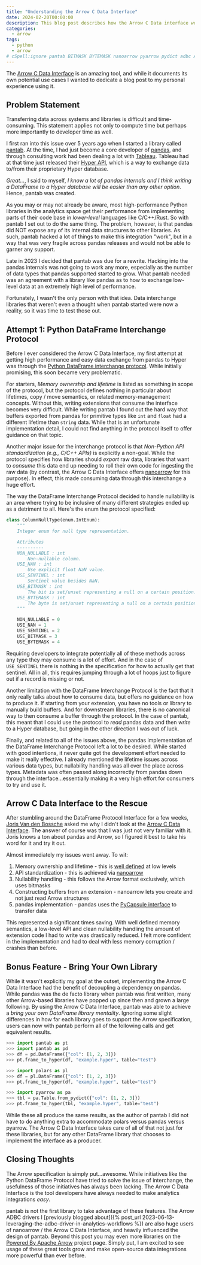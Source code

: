 ```yaml
---
title: "Understanding the Arrow C Data Interface"
date: 2024-02-20T00:00:00
description: This blog post describes how the Arrow C Data interface works, as witnessed through transformation of the pantab library.
categories:
  - arrow
tags:
  - python
  - arrow
# cSpell:ignore pantab BITMASK BYTEMASK nanoarrow pyarrow pydict adbc ADBC Joris Bossche bitmasks
---
```


The [Arrow C Data Interface](https://arrow.apache.org/docs/format/CDataInterface.html) is an amazing tool, and while it documents its own potential use cases I wanted to dedicate a blog post to my personal experience using it.

## Problem Statement

Transferring data across systems and libraries is difficult and time-consuming. This statement applies not only to compute time but perhaps more importantly to developer time as well.

I first ran into this issue over 5 years ago when I started a library called [pantab](https://pantab.readthedocs.io/en/latest/). At the time, I had just become a core developer of [pandas](https://pandas.pydata.org/), and through consulting work had been dealing a lot with [Tableau](https://www.tableau.com/). Tableau had at that time just released their [Hyper API](https://www.tableau.com/developer/learning/tableau-hyper-api), which is a way to exchange data to/from their proprietary Hyper database.

*Great...*, I said to myself, *I know a lot of pandas internals and I think writing a DataFrame to a Hyper database will be easier than any other option*. Hence, pantab was created.

As you may or may not already be aware, most high-performance Python libraries in the analytics space get their performance from implementing parts of their code base in *lower-level* languages like C/C++/Rust. So with pantab I set out to do the same thing. The problem, however, is that pandas did NOT expose any of its internal data structures to other libraries. As such, pantab hacked a lot of things to make this integration "work", but in a way that was very fragile across pandas releases and would not be able to garner any support.

Late in 2023 I decided that pantab was due for a rewrite. Hacking into the pandas internals was not going to work any more, especially as the number of data types that pandas supported started to grow. What pantab needed was an agreement with a library like pandas as to how to exchange low-level data at an extremely high level of performance.

Fortunately, I wasn't the only person with that idea. Data interchange libraries that weren't even a thought when pantab started were now a reality, so it was time to test those out.

## Attempt 1: Python DataFrame Interchange Protocol

Before I ever considered the Arrow C Data Interface, my first attempt at getting high performance and easy data exchange from pandas to Hyper was through the [Python DataFrame interchange protocol](https://data-apis.org/dataframe-protocol/latest/purpose_and_scope.html). While initially promising, this soon became very problematic.

For starters, *Memory ownership and lifetime* is listed as something in scope of the protocol, but the protocol defines nothing in particular about lifetimes, copy / move semantics, or related memory-management concepts. Without this, writing extensions that consume the interface becomes very difficult. While writing pantab I found out the hard way that buffers exported from pandas for primitive types like ``int`` and ``float`` had a different lifetime than ``string`` data. While that is an unfortunate implementation detail, I could not find anything in the protocol itself to offer guidance on that topic.

Another major issue for the interchange protocol is that *Non-Python API standardization (e.g., C/C++ APIs)* is explicitly a non-goal. While the protocol specifies how libraries should *export* raw data, libraries that want to *consume* this data end up needing to roll their own code for ingesting the raw data (by contrast, the Arrow C Data Interface offers [nanoarrow](https://arrow.apache.org/nanoarrow/latest/index.html) for this purpose). In effect, this made consuming data through this interchange a huge effort.

The way the DataFrame Interchange Protocol decided to handle nullability is an area where trying to be inclusive of many different strategies ended up as a detriment to all. Here's the enum the protocol specified:

```python
class ColumnNullType(enum.IntEnum):
    """
    Integer enum for null type representation.

    Attributes
    ----------
    NON_NULLABLE : int
        Non-nullable column.
    USE_NAN : int
        Use explicit float NaN value.
    USE_SENTINEL : int
        Sentinel value besides NaN.
    USE_BITMASK : int
        The bit is set/unset representing a null on a certain position.
    USE_BYTEMASK : int
        The byte is set/unset representing a null on a certain position.
    """

    NON_NULLABLE = 0
    USE_NAN = 1
    USE_SENTINEL = 2
    USE_BITMASK = 3
    USE_BYTEMASK = 4
```

Requiring developers to integrate potentially all of these methods across any type they may consume is a lot of effort. And in the case of ``USE_SENTINEL`` there is nothing in the specification for how to actually get that sentinel. All in all, this requires jumping through a lot of hoops just to figure out if a record is missing or not.

Another limitation with the DataFrame Interchange Protocol is the fact that it only really talks about how to consume data, but offers no guidance on how to produce it. If starting from your extension, you have no tools or library to manually build buffers. And for downstream libraries, there is no canonical way to then consume a buffer through the protocol. In the case of pantab, this meant that I could use the protocol to *read* pandas data and then *write* to a Hyper database, but going in the other direction I was out of luck.

Finally, and related to all of the issues above, the pandas implementation of the DataFrame Interchange Protocol left a lot to be desired. While started with good intentions, it never quite got the development effort needed to make it really effective. I already mentioned the lifetime issues across various data types, but nullability handling was all over the place across types. Metadata was often passed along incorrectly from pandas down through the interface...essentially making it a very high effort for consumers to try and use it.

## Arrow C Data Interface to the Rescue

After stumbling around the DataFrame Protocol Interface for a few weeks, [Joris Van den Bossche](https://jorisvandenbossche.github.io/pages/about.html) asked me why I didn't look at the [Arrow C Data Interface](https://arrow.apache.org/docs/format/CDataInterface.html). The answer of course was that I was just not very familiar with it. Joris knows a ton about pandas and Arrow, so I figured it best to take his word for it and try it out.

Almost immediately my issues went away. To wit:

  1. Memory ownership and lifetime - this is [well defined](https://arrow.apache.org/docs/format/CDataInterface.html#memory-management) at low levels
  2. API standardization - this is achieved via [nanoarrow](https://arrow.apache.org/nanoarrow/latest/index.html)
  3. Nullability handling - this follows the Arrow format exclusively, which uses bitmasks
  4. Constructing buffers from an extension - nanoarrow lets you create and not just read Arrow structures
  5. pandas implementation - pandas uses the [PyCapsule interface](https://arrow.apache.org/docs/format/CDataInterface/PyCapsuleInterface.html#arrowstream-export) to transfer data

This represented a significant times saving. With well defined memory semantics, a low-level API and clean nullability handling the amount of extension code I had to write was drastically reduced. I felt more confident in the implementation and had to deal with less memory corruption / crashes than before.

## Bonus Feature - Bring Your Own Library

While it wasn't explicitly my goal at the outset, implementing the Arrow C Data Interface had the benefit of decoupling a dependency on pandas. While pandas was the de facto library when pantab was first written, many other Arrow-based libraries have popped up since then and grown a large following. By using the Arrow C Data Interface, pantab was able to achieve a *bring your own DataFrame library mentality*. Ignoring some slight differences in how far each library goes to support the Arrow specification, users can now with pantab perform all of the following calls and get equivalent results.

```python
>>> import pantab as pt
>>> import pantab as pd
>>> df = pd.DataFrame({"col": [1, 2, 3]})
>>> pt.frame_to_hyper(df, "example.hyper", table="test")

>>> import polars as pl
>>> df = pl.DataFrame({"col": [1, 2, 3]})
>>> pt.frame_to_hyper(df, "example.hyper", table="test")

>>> import pyarrow as pa
>>> tbl = pa.Table.from_pydict({"col": [1, 2, 3]})
>>> pt.frame_to_hyper(tbl, "example.hyper", table="test")
```

While these all produce the same results, as the author of pantab I did not have to do anything extra to accommodate polars versus pandas versus pyarrow. The Arrow C Data Interface takes care of all of that not just for these libraries, but for any other DataFrame library that chooses to implement the interface as a producer.

## Closing Thoughts

The Arrow specification is simply put...awesome. While initiatives like the Python DataFrame Protocol have tried to solve the issue of interchange, the usefulness of those initiatives has always been lacking. The Arrow C Data Interface is the tool developers have always needed to make analytics integrations *easy*.

pantab is not the first library to take advantage of these features. The Arrow ADBC drivers I [previously blogged about]({% post_url 2023-06-13-leveraging-the-adbc-driver-in-analytics-workflows %}) are also huge users of nanoarrow / the Arrow C Data Interface, and heavily influenced the design of pantab. Beyond this post you may even more libraries on the [Powered By Apache Arrow](https://arrow.apache.org/powered_by/) project page. Simply put, I am excited to see usage of these great tools grow and make open-source data integrations more powerful than ever before.
